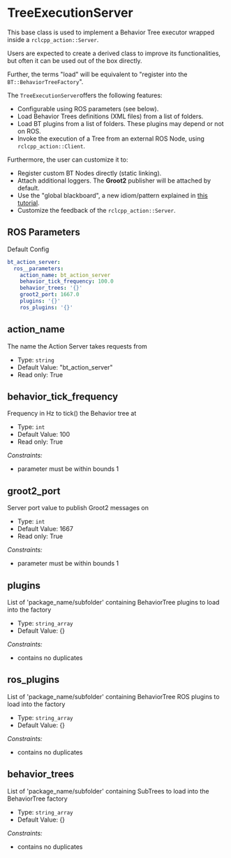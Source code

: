 # TreeExecutionServer

This base class is used to implement a Behavior Tree executor wrapped inside a `rclcpp_action::Server`.

Users are expected to create a derived class to improve its functionalities, but often it can be used
out of the box directly.

Further, the terms "load" will be equivalent to "register into the `BT::BehaviorTreeFactory`".

The `TreeExecutionServer`offers the following features:

- Configurable using ROS parameters (see below).
- Load Behavior Trees definitions (XML files) from a list of folders.
- Load BT plugins from a list of folders. These plugins may depend or not on ROS.
- Invoke the execution of a Tree from an external ROS Node, using `rclcpp_action::Client`.

Furthermore, the user can customize it to:

- Register custom BT Nodes directly (static linking).
- Attach additional loggers. The **Groot2** publisher will be attached by default.
- Use the "global blackboard", a new idiom/pattern explained in [this tutorial](https://github.com/BehaviorTree/BehaviorTree.CPP/blob/master/examples/t19_global_blackboard.cpp).
- Customize the feedback of the `rclcpp_action::Server`.


## ROS Parameters

Default Config

```yaml
bt_action_server:
  ros__parameters:
    action_name: bt_action_server
    behavior_tick_frequency: 100.0
    behavior_trees: '{}'
    groot2_port: 1667.0
    plugins: '{}'
    ros_plugins: '{}'

```

## action_name

The name the Action Server takes requests from

* Type: `string`
* Default Value: "bt_action_server"
* Read only: True

## behavior_tick_frequency

Frequency in Hz to tick() the Behavior tree at

* Type: `int`
* Default Value: 100
* Read only: True

*Constraints:*
 - parameter must be within bounds 1

## groot2_port

Server port value to publish Groot2 messages on

* Type: `int`
* Default Value: 1667
* Read only: True

*Constraints:*
 - parameter must be within bounds 1

## plugins

List of 'package_name/subfolder' containing BehaviorTree plugins to load into the factory

* Type: `string_array`
* Default Value: {}

*Constraints:*
 - contains no duplicates

## ros_plugins

List of 'package_name/subfolder' containing BehaviorTree ROS plugins to load into the factory

* Type: `string_array`
* Default Value: {}

*Constraints:*
 - contains no duplicates

## behavior_trees

List of 'package_name/subfolder' containing SubTrees to load into the BehaviorTree factory

* Type: `string_array`
* Default Value: {}

*Constraints:*
 - contains no duplicates
